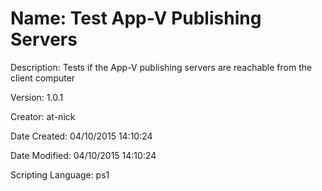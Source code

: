 ﻿# Name: Test App-V Publishing Servers

Description: Tests if the App-V publishing servers are reachable from the client computer

Version: 1.0.1

Creator: at-nick

Date Created: 04/10/2015 14:10:24

Date Modified: 04/10/2015 14:10:24

Scripting Language: ps1

